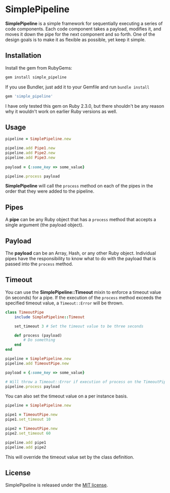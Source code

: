 # SimplePipeline

**SimplePipeline** is a simple framework for sequentially executing a series of code components. Each code component takes a payload, modifies it, and moves it down the pipe for the next component and so forth. One of the design goals is to make it as flexible as possible, yet keep it simple.

## Installation

Install the gem from RubyGems:

```bash
gem install simple_pipeline
```

If you use Bundler, just add it to your Gemfile and run `bundle install`

```ruby
gem 'simple_pipeline'
```

I have only tested this gem on Ruby 2.3.0, but there shouldn't be any reason why it wouldn't work on earlier Ruby versions as well.

## Usage

```ruby
pipeline = SimplePipeline.new

pipeline.add Pipe1.new
pipeline.add Pipe2.new
pipeline.add Pipe3.new
        
payload = {:some_key => some_value}

pipeline.process payload
```

**SimplePipeline** will call the ```process``` method on each of the pipes in the order that they were added to the pipeline.

## Pipes

A **pipe** can be any Ruby object that has a ```process``` method that accepts a single argument (the payload object).

## Payload

The **payload** can be an Array, Hash, or any other Ruby object. Individual pipes have the responsibility to know what to do with the payload that is passed into the ```process``` method.

## Timeout

You can use the **SimplePipeline::Timeout** mixin to enforce a timeout value (in seconds) for a pipe. If the execution of the ```process``` method exceeds the specified timeout value, a ```Timeout::Error``` will be thrown.

```ruby
class TimeoutPipe
    include SimplePipeline::Timeout

    set_timeout 3 # Set the timeout value to be three seconds

    def process (payload)
        # Do something
    end
end

pipeline = SimplePipeline.new
pipeline.add TimeoutPipe.new

payload = {:some_key => some_value}

# Will throw a Timeout::Error if execution of process on the TimeoutPipe instance takes longer than 3 seconds
pipeline.process payload
```

You can also set the timeout value on a per instance basis.

```ruby
pipeline = SimplePipeline.new

pipe1 = TimeoutPipe.new
pipe1.set_timeout 10

pipe2 = TimeoutPipe.new
pipe2.set_timeout 60

pipeline.add pipe1
pipeline.add pipe2
```
This will override the timeout value set by the class definition.

## License
SimplePipeline is released under the [MIT license](MIT-LICENSE).
